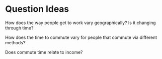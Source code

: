 # Question Ideas

How does the way people get to work vary geographically? Is it changing through time?

How does the time to commute vary for people that commute via different methods?

Does commute time relate to income? 